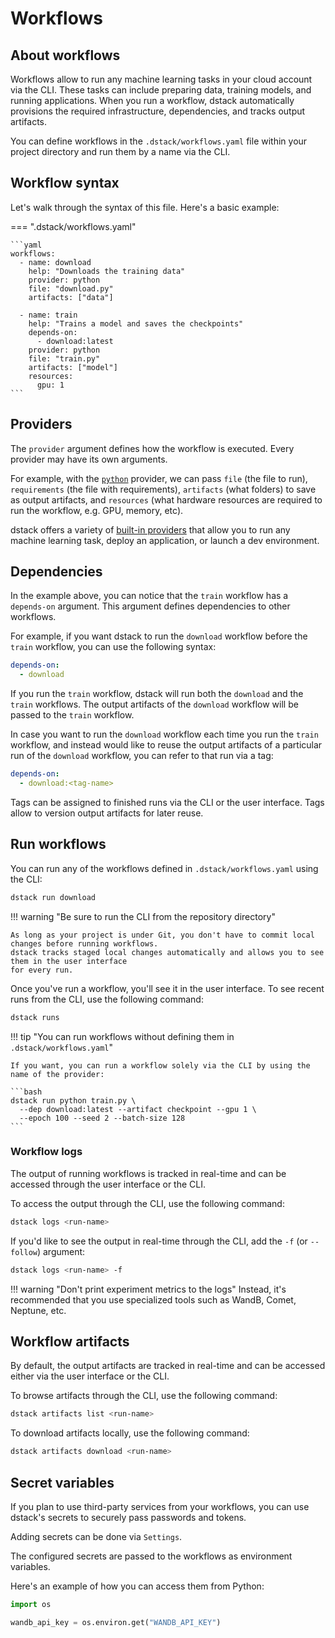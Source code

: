 # Workflows

## About workflows

[//]: # (TODO: Mention that you can define workflows and run them by their name or run them directly from the CLI)

Workflows allow to run any machine learning tasks in your cloud account via the CLI. 
These tasks can include preparing data, training models, and running applications. 
When you run a workflow, dstack automatically provisions the required infrastructure, dependencies, and tracks 
output artifacts.

You can define workflows in the `.dstack/workflows.yaml` file within your project 
directory and run them by a name via the CLI.

[//]: # (You don't have to worry about )
[//]: # (tracking code, data, or infrastructure as dstack handles everything automatically.)

## Workflow syntax

Let's walk through the syntax of this file. Here's a basic example:

=== ".dstack/workflows.yaml"

    ```yaml
    workflows:
      - name: download
        help: "Downloads the training data" 
        provider: python
        file: "download.py"
        artifacts: ["data"]
    
      - name: train
        help: "Trains a model and saves the checkpoints"
        depends-on:
          - download:latest
        provider: python
        file: "train.py"
        artifacts: ["model"]
        resources:
          gpu: 1
    ```

[//]: # (!!! tip "Source code")
[//]: # (    You can find the full source code of the example in the [dstackai/dstack-examples]&#40;https://github.com/dstackai/dstack-examples&#41; GitHub repo.)

## Providers

The `provider` argument defines how the workflow is executed. Every provider may have its own arguments.

For example, with the [`python`](providers/python.md) provider, we can pass `file` (the file to run),
`requirements` (the file with requirements), `artifacts` (what folders) to save as output artifacts,
and `resources` (what hardware resources are required to run the workflow, e.g. GPU, memory, etc).

[//]: # (TODO: Provide mode provider examples)

dstack offers a variety of [built-in providers](/providers) that allow you to run any machine learning task, deploy an application, 
or launch a dev environment.

[//]: # (TODO: Tell how to use custom providers)

[//]: # (TODO: Add a link to the Providers Reference)

## Dependencies

[//]: # (TODO: Mention how to upload artifacts from the CLI)

In the example above, you can notice that the `train` workflow has a `depends-on` argument.
This argument defines dependencies to other workflows.

For example, if you want dstack to run the `download` workflow before the `train` workflow,
you can use the following syntax:

```yaml
depends-on:
  - download 
```

If you run the `train` workflow, dstack will run both the `download` and the `train` workflows. 
The output artifacts of the `download` workflow will be passed to the 
`train` workflow.

[//]: # (If you want dstack to reuse the latest run of the `download` workflow, you can use the following syntax:)

[//]: # (```yaml)
[//]: # (depends-on:)
[//]: # (  - download )
[//]: # (```)

[//]: # (In case you want to use the output artifacts of a particular run of the `download` workflow, you can use its tag:)

[//]: # (```yaml)
[//]: # (depends-on:)
[//]: # (  - @<tag-name>)
[//]: # (```)

In case you want to run the `download` workflow each time you run the `train` workflow,
and instead would like to reuse the output artifacts of a particular run of the `download` workflow, 
you can refer to that run via a tag:

```yaml
depends-on:
  - download:<tag-name>
```

Tags can be assigned to finished runs via the CLI or the user interface. Tags allow to version output artifacts
for later reuse.

[//]: # (TODO: Tell about dstack artifacts upload)

[//]: # (## Variables)

[//]: # ()
[//]: # (You can parametrize workflow by defining variables in the `.dstack/variables.yaml` file.)

[//]: # (Here's an example:)

[//]: # ()
[//]: # (=== ".dstack/variables.yaml")

[//]: # (    ```yaml)

[//]: # (    variables:)

[//]: # (     train:)

[//]: # (       batch-size: 64)

[//]: # (       test-batch-size: 1000)

[//]: # (       epochs: 1)

[//]: # (       lr: 1.0)

[//]: # (       gamma: 0.7)

[//]: # (       seed: 1)

[//]: # (       log-interval: 10)

[//]: # (    ```)

[//]: # ()
[//]: # (When run workflows, dstack passes variables to the workflow as environment variables.)

[//]: # ()
[//]: # (For example, if you are running a Python script, you can access them the following way:)

[//]: # ()
[//]: # (```python)

[//]: # (import os)

[//]: # ()
[//]: # (batch_size = os.environ.get&#40;"BATCH_SIZE"&#41;)

[//]: # (```)

[//]: # ()
[//]: # (!!! info "")

[//]: # (    If you want, you can also use variables within the `.dstack/workflows.yaml` file, via the following syntax: `${{ variable_name }}`.)

[//]: # ()
[//]: # (Any variable can be overridden via the CLI when you run a workflow.)

## Run workflows

You can run any of the workflows defined in `.dstack/workflows.yaml` using the CLI:

```bash
dstack run download 
```

!!! warning "Be sure to run the CLI from the repository directory"

    As long as your project is under Git, you don't have to commit local changes before running workflows.
    dstack tracks staged local changes automatically and allows you to see them in the user interface
    for every run.

Once you've run a workflow, you'll see it in the user interface.
To see recent runs from the CLI, use the following command:

```bash
dstack runs
```

[//]: # (TODO: Show a screennshot of repo diff)

[//]: # (TODO: Mention how to pass provider args to the script)

[//]: # (### Variables)

[//]: # ()
[//]: # (If you defined workflow variables within the `.dstack/variables.yaml` file, you can override any of them via the )

[//]: # (arguments of the `dstack run` command: )

[//]: # ()
[//]: # (```bash)

[//]: # (dstack run train --epoch 100 --seed 2)

[//]: # (```)

!!! tip "You can run workflows without defining them in `.dstack/workflows.yaml`"

    If you want, you can run a workflow solely via the CLI by using the name of the provider: 

    ```bash
    dstack run python train.py \
      --dep download:latest --artifact checkpoint --gpu 1 \ 
      --epoch 100 --seed 2 --batch-size 128
    ```

### Workflow logs

The output of running workflows is tracked in real-time and can be accessed through the user interface
or the CLI.

To access the output through the CLI, use the following command:

```bash
dstack logs <run-name>
```

If you'd like to see the output in real-time through the CLI, add the `-f` (or `--follow`) argument:

```bash
dstack logs <run-name> -f
```

!!! warning "Don't print experiment metrics to the logs"
    Instead, it's recommended that you use specialized tools such as WandB, Comet, Neptune, etc.

[//]: # (TODO: Add a link to more information on experiment tracking)

## Workflow artifacts

By default, the output artifacts are tracked in real-time and can be accessed either via the user interface
or the CLI.

To browse artifacts through the CLI, use the following command:

```bash
dstack artifacts list <run-name>
```

To download artifacts locally, use the following command:

```bash
dstack artifacts download <run-name>
```

[//]: # (TODO: Add screenshots)

[//]: # (TODO: Tell about stopping and restarting workflows)

[//]: # (TODO: Add a link to the CLI reference)

[//]: # (TODO: Add a link to Providers Reference)

## Secret variables

If you plan to use third-party services from your workflows, you can use dstack's secrets 
to securely pass passwords and tokens.

Adding secrets can be done via `Settings`.

The configured secrets are passed to the workflows as environment variables. 

Here's an example of how you can access them from Python: 

```python
import os

wandb_api_key = os.environ.get("WANDB_API_KEY")
```